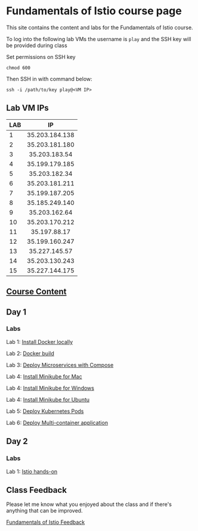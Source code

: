 # Fundamentals of Istio course page 

This site contains the content and labs for the Fundamentals of Istio course. 

To log into the following lab VMs the username is `play` and the SSH key will be provided during class

Set permissions on SSH key 
```
chmod 600
```
Then SSH in with command below: 
```
ssh -i /path/to/key play@<VM IP>
```

## Lab VM IPs

|LAB   |IP                   |
|------|:-----:|
|1      |35.203.184.138      |
|2      |35.203.181.180       |
|3      |35.203.183.54       |
|4      |35.199.179.185       |
|5      |35.203.182.34       |
|6      |35.203.181.211       |
|7      |35.199.187.205       |
|8      |35.185.249.140       |
|9      |35.203.162.64       |
|10     |35.203.170.212
|11     |35.197.88.17
|12     |35.199.160.247
|13     |35.227.145.57
|14     |35.203.130.243
|15     |35.227.144.175

## [Course Content](http://bit.ly/fun-istio-slides)

## Day 1 

### Labs

Lab 1: [Install Docker locally](labs/01-docker-daemon)

Lab 2: [Docker build](labs/02-docker-build/)   

Lab 3: [Deploy Microservices with Compose](labs/03-compose) 

Lab 4: [Install Minikube for Mac](labs/04-minikube-mac)

Lab 4: [Install Minikube for Windows](labs/04-minikube-win)

Lab 4: [Install Minikube for Ubuntu](labs/04-minikube-ubuntu)

Lab 5: [Deploy Kubernetes Pods](labs/05-pods)

Lab 6: [Deploy Multi-container application](labs/06-multi)

## Day 2

### Labs 

Lab 1: [Istio hands-on](labs/07-istio1)

## Class Feedback

Please let me know what you enjoyed about the class and if there's anything that can be improved. 

[Fundamentals of Istio Feedback](http://www.metricsthatmatter.com/student/evaluation.asp?k=16324&i=VC00431505)

